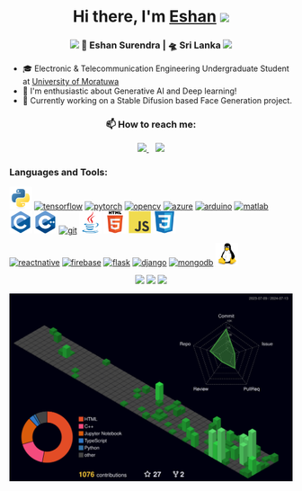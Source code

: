 
<div align="center">
   <h1>Hi there, I'm <a href="https://github.com/eshansurendra">Eshan</a> <img src="https://media.giphy.com/media/hvRJCLFzcasrR4ia7z/giphy.gif" width="25px"> </h1>
</div>

<div align="center">
<h3><img src="https://media.giphy.com/media/WUlplcMpOCEmTGBtBW/giphy.gif" width="30"> 🙎 Eshan Surendra | 🛸 Sri Lanka <img src="https://media.giphy.com/media/WUlplcMpOCEmTGBtBW/giphy.gif" width="30"></h3>
</div>

<!--
**eshansurendra/eshansurendra** is a ✨ _special_ ✨ repository because its `README.md` (this file) appears on your GitHub profile1.

Here are some ideas to get you started:

- 🔭 I’m currently working on ...
- 🌱 I’m currently learning ...
- 👯 I’m looking to collaborate on ...
- 🤔 I’m looking for help with ...-->

- 🎓 Electronic & Telecommunication Engineering Undergraduate Student at [University of Moratuwa](https://www.mrt.ac.lk/eng/)
- 🚀 I'm enthusiastic about Generative AI and Deep learning!
- 🔧 Currently working on a Stable Difusion based Face Generation project.
<!--
- 💬 Ask me about **Python, Tensorflow**
-->
<div align="center">
  <h3>📫 How to reach me:</h3>
  <p>
    <a href="https://www.linkedin.com/in/eshan-surendra/">
      <img src="https://img.shields.io/badge/LinkedIn-blue?style=for-the-badge&logo=linkedin">
    </a>
    &nbsp;&nbsp;
    <a href="https://x.com/EshanSurendra">
      <img src="https://img.shields.io/badge/(Twitter)-blue?style=for-the-badge&logo=x">
    </a>
  </p>
</div>
  
<!--
- 😄 Pronouns: ...
- ⚡ Fun fact: ...
-->

<h3 align="left">Languages and Tools:</h3>
<p align="left">
   <a href="https://www.python.org" target="_blank" rel="noreferrer"><img src="https://raw.githubusercontent.com/devicons/devicon/master/icons/python/python-original.svg" alt="python" width="40" height="40"/></a>
   <a href="https://www.tensorflow.org/" target="_blank" rel="noreferrer"><img src="https://www.vectorlogo.zone/logos/tensorflow/tensorflow-icon.svg" alt="tensorflow" width="40" height="40"/></a>
   <a href="https://pytorch.org/" target="_blank" rel="noreferrer"><img src="https://drive.google.com/thumbnail?id=1m5qSooFM0bfmnJ_5W8Buc6Bj_hjlJUAX&sz=w1000" alt="pytorch" width="60" height="40"/></a>
   <a href="https://opencv.org/" target="_blank" rel="noreferrer"><img src="https://www.vectorlogo.zone/logos/opencv/opencv-ar21.svg" alt="opencv" width="70" height="40"/></a>
   <a href="https://azure.microsoft.com/" target="_blank" rel="noreferrer"><img src="https://www.vectorlogo.zone/logos/microsoft_azure/microsoft_azure-icon.svg" alt="azure" width="40" height="40"/></a>
  <a href="https://www.arduino.cc/" target="_blank" rel="noreferrer"><img src="https://cdn.worldvectorlogo.com/logos/arduino-1.svg" alt="arduino" width="40" height="40"/></a>
  <a href="https://www.mathworks.com/products/matlab.html" target="_blank" rel="noreferrer"><img src="https://upload.wikimedia.org/wikipedia/commons/2/21/Matlab_Logo.png" alt="matlab" width="40" height="40"/></a>
   <a href="https://en.wikipedia.org/wiki/C_(programming_language)" target="_blank" rel="noreferrer"><img src="https://raw.githubusercontent.com/devicons/devicon/master/icons/c/c-original.svg" alt="c" width="40" height="40"/></a>
<a href="https://www.w3schools.com/cpp/" target="_blank" rel="noreferrer"><img src="https://raw.githubusercontent.com/devicons/devicon/master/icons/cplusplus/cplusplus-original.svg" alt="cplusplus" width="40" height="40"/></a>
<a href="https://git-scm.com/" target="_blank" rel="noreferrer"><img src="https://www.vectorlogo.zone/logos/git-scm/git-scm-icon.svg" alt="git" width="40" height="40"/></a>
<a href="https://www.java.com" target="_blank" rel="noreferrer"><img src="https://raw.githubusercontent.com/devicons/devicon/master/icons/java/java-original.svg" alt="java" width="40" height="40"/></a>
<a href="https://www.w3.org/html/" target="_blank" rel="noreferrer"><img src="https://raw.githubusercontent.com/devicons/devicon/master/icons/html5/html5-original-wordmark.svg" alt="html5" width="40" height="40"/></a>
<a href="https://developer.mozilla.org/en-US/docs/Web/JavaScript" target="_blank" rel="noreferrer"><img src="https://raw.githubusercontent.com/devicons/devicon/master/icons/javascript/javascript-original.svg" alt="javascript" width="40" height="40"/></a>
<a href="https://developer.mozilla.org/en-US/docs/Web/CSS" target="_blank" rel="noreferrer"><img src="https://raw.githubusercontent.com/devicons/devicon/master/icons/css3/css3-original.svg" alt="css" width="40" height="40"/></a>
   
<a href="https://reactnative.dev/" target="_blank" rel="noreferrer"><img src="https://reactnative.dev/img/header_logo.svg" alt="reactnative" width="40" height="40"/></a>
<a href="https://firebase.google.com/" target="_blank" rel="noreferrer"><img src="https://www.vectorlogo.zone/logos/firebase/firebase-icon.svg" alt="firebase" width="40" height="40"/></a>
<a href="https://flask.palletsprojects.com/" target="_blank" rel="noreferrer"><img src="https://www.svgrepo.com/show/473611/flask.svg" alt="flask" width="40" height="40"/></a>
<a href="https://www.djangoproject.com/" target="_blank" rel="noreferrer"><img src="https://static.djangoproject.com/img/logos/django-logo-negative.svg" alt="django" width="40" height="50"/></a>
<a href="https://www.mongodb.com/" target="_blank" rel="noreferrer"><img src="https://www.vectorlogo.zone/logos/mongodb/mongodb-ar21.svg" alt="mongodb" width="60" height="40"/></a>
<a href="https://www.linux.org/" target="_blank" rel="noreferrer"><img src="https://raw.githubusercontent.com/devicons/devicon/master/icons/linux/linux-original.svg" alt="linux" width="40" height="40"/></a>
</p>

<div align="center">
  <p float="left">
    <img height="180em" src="https://github-readme-stats.vercel.app/api?username=eshansurendra&theme=dark&show_icons=true&hide_border=false&count_private=true" /> 
    <img height="180em" src="https://github-readme-stats.vercel.app/api/top-langs/?username=eshansurendra&theme=dark&show_icons=true&hide_border=false&layout=compact"/>
    <img height="180em" src="https://github-readme-streak-stats.herokuapp.com/?user=eshansurendra&theme=dark&hide_border=false"/>
  </p>
</div>

![Profile Night Green](profile-3d-contrib/profile-night-green.svg)





